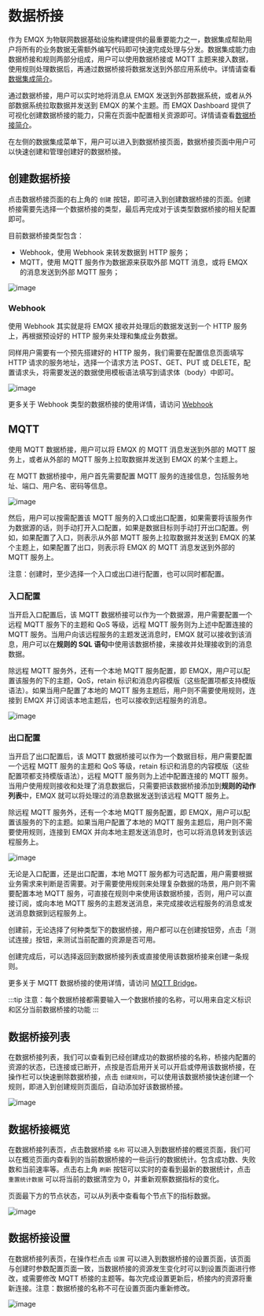 # 数据桥接

作为 EMQX 为物联网数据基础设施构建提供的最重要能力之一，数据集成帮助用户将所有的业务数据无需额外编写代码即可快速完成处理与分发。数据集成能力由数据桥接和规则两部分组成，用户可以使用数据桥接或 MQTT 主题来接入数据，使用规则处理数据后，再通过数据桥接将数据发送到外部应用系统中。详情请查看[数据集成简介](../data-integration/introduction.md)。

通过数据桥接，用户可以实时地将消息从 EMQX 发送到外部数据系统，或者从外部数据系统拉取数据并发送到 EMQX 的某个主题。而 EMQX Dashboard 提供了可视化创建数据桥接的能力，只需在页面中配置相关资源即可。详情请查看[数据桥接简介](../data-integration/data-bridges.md)。

在左侧的数据集成菜单下，用户可以进入到数据桥接页面，数据桥接页面中用户可以快速创建和管理创建好的数据桥接。

## 创建数据桥接

点击数据桥接页面的右上角的 `创建` 按钮，即可进入到创建数据桥接的页面。创建桥接需要先选择一个数据桥接的类型，最后再完成对于该类型数据桥接的相关配置即可。

目前数据桥接类型包含：

- Webhook，使用 Webhook 来转发数据到 HTTP 服务；
- MQTT，使用 MQTT 服务作为数据源来获取外部 MQTT 消息，或将 EMQX 的消息发送到外部 MQTT 服务；

![image](./assets/bridge-create.png)

### Webhook

使用 Webhook 其实就是将 EMQX 接收并处理后的数据发送到一个 HTTP 服务上，再根据预设好的 HTTP 服务来处理和集成业务数据。

同样用户需要有一个预先搭建好的 HTTP 服务，我们需要在配置信息页面填写 HTTP 请求的服务地址，选择一个请求方法 POST、GET、PUT 或 DELETE，配置请求头，将需要发送的数据使用模板语法填写到请求体（body）中即可。

![image](./assets/bridge-webhook.png)

更多关于 Webhook 类型的数据桥接的使用详情，请访问 [Webhook](../data-integration/data-bridge-webhook.md)

## MQTT

使用 MQTT 数据桥接，用户可以将 EMQX 的 MQTT 消息发送到外部的 MQTT 服务上，或者从外部的 MQTT 服务上拉取数据并发送到 EMQX 的某个主题上。

在 MQTT 数据桥接中，用户首先需要配置 MQTT 服务的连接信息，包括服务地址、端口、用户名、密码等信息。

![image](./assets/bridge-mqtt-connect.png)

然后，用户可以按需配置该 MQTT 服务的入口或出口配置，如果需要将该服务作为数据源的话，则手动打开入口配置，如果是数据目标则手动打开出口配置。例如，如果配置了入口，则表示从外部 MQTT 服务上拉取数据并发送到 EMQX 的某个主题上，如果配置了出口，则表示将 EMQX 的 MQTT 消息发送到外部的 MQTT 服务上。

注意：创建时，至少选择一个入口或出口进行配置，也可以同时都配置。

### 入口配置

当开启入口配置后，该 MQTT 数据桥接可以作为一个数据源，用户需要配置一个远程 MQTT 服务下的主题和 QoS 等级，远程 MQTT 服务则为上述中配置连接的 MQTT 服务。当用户向该远程服务的主题发送消息时，EMQX 就可以接收到该消息，用户可以在**规则的 SQL 语句**中使用该数据桥接，来接收并处理接收到的消息数据。

除远程 MQTT 服务外，还有一个本地 MQTT 服务配置，即 EMQX，用户可以配置该服务的下的主题，QoS，retain 标识和消息内容模版（这些配置项都支持模版语法）。如果当用户配置了本地的 MQTT 服务主题后，用户则不需要使用规则，连接到 EMQX 并订阅该本地主题后，也可以接收到远程服务的消息。

![image](./assets/bridge-mqtt-source.png)

### 出口配置

当开启了出口配置后，该 MQTT 数据桥接可以作为一个数据目标，用户需要配置一个远程 MQTT 服务的主题和 QoS 等级，retain 标识和消息的内容模版（这些配置项都支持模版语法），远程 MQTT 服务则为上述中配置连接的 MQTT 服务。当用户使用规则接收和处理了消息数据后，只需要把该数据桥接添加到**规则的动作列表**中，EMQX 就可以将处理过的消息数据发送到该远程 MQTT 服务上。

除远程 MQTT 服务外，还有一个本地 MQTT 服务配置，即 EMQX，用户可以配置该服务的下的主题。如果当用户配置了本地的 MQTT 服务主题后，用户则不需要使用规则，连接到 EMQX 并向本地主题发送消息时，也可以将消息转发到该远程服务上。

![image](./assets/bridge-mqtt-sink.png)

无论是入口配置，还是出口配置，本地 MQTT 服务都为可选配置，用户需要根据业务需求来判断是否需要。对于需要使用规则来处理复杂数据的场景，用户则不需要配置本地 MQTT 服务，可直接在规则中来使用该数据桥接，否则，用户可以直接订阅，或向本地 MQTT 服务的主题发送消息，来完成接收远程服务的消息或发送消息数据到远程服务上。

创建前，无论选择了何种类型下的数据桥接，用户都可以在创建按钮旁，点击「测试连接」按钮，来测试当前配置的资源是否可用。

创建完成后，可以选择返回到数据桥接列表或直接使用该数据桥接来创建一条规则。

更多关于 MQTT 数据桥接的使用详情，请访问 [MQTT Bridge](../data-integration/data-bridge-mqtt.md)。

:::tip
注意：每个数据桥接都需要输入一个数据桥接的名称，可以用来自定义标识和区分当前数据桥接的功能
:::

## 数据桥接列表

在数据桥接列表，我们可以查看到已经创建成功的数据桥接的名称，桥接内配置的资源的状态，已连接或已断开，点按是否启用开关可以开启或停用该数据桥接，在操作栏可以快速删除数据桥接，点击 `创建规则`，可以使用该数据桥接快速创建一个规则，即进入到创建规则页面后，自动添加好该数据桥接。

![image](./assets/bridge-list.png)

## 数据桥接概览

在数据桥接列表页，点击数据桥接 `名称` 可以进入到数据桥接的概览页面，我们可以在概览页面内查看到的当前数据桥接的一些运行的数据统计。包含成功数、失败数和当前速率等。点击右上角 `刷新` 按钮可以实时的查看到最新的数据统计，点击 `重置统计数据` 可以将当前的数据清空为 0，并重新观察数据指标的变化。

页面最下方的节点状态，可以从列表中查看每个节点下的指标数据。

![image](./assets/bridge-overview.png)

## 数据桥接设置

在数据桥接列表页，在操作栏点击 `设置` 可以进入到数据桥接的设置页面，该页面与创建时参数配置页面一致，当数据桥接的资源发生变化时可以到设置页面进行修改，或需要修改 MQTT 桥接的主题等。每次完成设置更新后，桥接内的资源将重新连接。注意：数据桥接的名称不可在设置页面内重新修改。

![image](./assets/bridge-settings.png)
